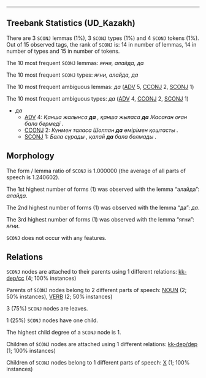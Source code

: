 

--------------------------------------------------------------------------------

## Treebank Statistics (UD_Kazakh)

There are 3 `SCONJ` lemmas (1%), 3 `SCONJ` types (1%) and 4 `SCONJ` tokens (1%).
Out of 15 observed tags, the rank of `SCONJ` is: 14 in number of lemmas, 14 in number of types and 15 in number of tokens.

The 10 most frequent `SCONJ` lemmas: <em>яғни, алайда, да</em>

The 10 most frequent `SCONJ` types:  <em>яғни, алайда, да</em>

The 10 most frequent ambiguous lemmas: <em>да</em> ([ADV]() 5, [CCONJ]() 2, [SCONJ]() 1)

The 10 most frequent ambiguous types:  <em>да</em> ([ADV]() 4, [CCONJ]() 2, [SCONJ]() 1)


* <em>да</em>
  * [ADV]() 4: <em>Қанша жалынса <b>да</b> , қанша жыласа <b>да</b> Жасаған оған бала бермеді .</em>
  * [CCONJ]() 2: <em>Күнмен таласа Шолпан <b>да</b> өмірімен қоштасты .</em>
  * [SCONJ]() 1: <em>Бала сұрады , қалай <b>да</b> бала болмады .</em>

## Morphology

The form / lemma ratio of `SCONJ` is 1.000000 (the average of all parts of speech is 1.240602).

The 1st highest number of forms (1) was observed with the lemma “алайда”: <em>алайда</em>.

The 2nd highest number of forms (1) was observed with the lemma “да”: <em>да</em>.

The 3rd highest number of forms (1) was observed with the lemma “яғни”: <em>яғни</em>.

`SCONJ` does not occur with any features.


## Relations

`SCONJ` nodes are attached to their parents using 1 different relations: [kk-dep/cc]() (4; 100% instances)

Parents of `SCONJ` nodes belong to 2 different parts of speech: [NOUN]() (2; 50% instances), [VERB]() (2; 50% instances)

3 (75%) `SCONJ` nodes are leaves.

1 (25%) `SCONJ` nodes have one child.

The highest child degree of a `SCONJ` node is 1.

Children of `SCONJ` nodes are attached using 1 different relations: [kk-dep/dep]() (1; 100% instances)

Children of `SCONJ` nodes belong to 1 different parts of speech: [X]() (1; 100% instances)

